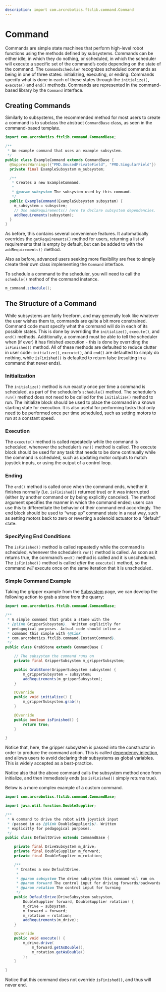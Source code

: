 ```yaml
---
description: import com.arcrobotics.ftclib.command.Command
---
```


# Command

Commands are simple state machines that perform high-level robot functions using the methods defined by subsystems. Commands can be either idle, in which they do nothing, or scheduled, in which the scheduler will execute a specific set of the command’s code depending on the state of the command. The `CommandScheduler` recognizes scheduled commands as being in one of three states: initializing, executing, or ending. Commands specify what is done in each of these states through the `initialize()`, `execute()` and `end()` methods. Commands are represented in the command-based library by the `Command` interface.

## Creating Commands

Similarly to subsystems, the recommended method for most users to create a command is to subclass the abstract `CommandBase` class, as seen in the command-based template.

```java
import com.arcrobotics.ftclib.command.CommandBase;

/**
 * An example command that uses an example subsystem.
 */
public class ExampleCommand extends CommandBase {
  @SuppressWarnings({"PMD.UnusedPrivateField", "PMD.SingularField"})
  private final ExampleSubsystem m_subsystem;

  /**
   * Creates a new ExampleCommand.
   *
   * @param subsystem The subsystem used by this command.
   */
  public ExampleCommand(ExampleSubsystem subsystem) {
    m_subsystem = subsystem;
    // Use addRequirements() here to declare subsystem dependencies.
    addRequirements(subsystem);
  }
}
```

As before, this contains several convenience features. It automatically overrides the `getRequirements()` method for users, returning a list of requirements that is empty by default, but can be added to with the `addRequirements()` method.

Also as before, advanced users seeking more flexibility are free to simply create their own class implementing the `Command` interface.

To schedule a command to the scheduler, you will need to call the `schedule()` method of the command instance.

```java
m_command.schedule();
```

## The Structure of  a Command

While subsystems are fairly freeform, and may generally look like whatever the user wishes them to, commands are quite a bit more constrained. Command code must specify what the command will do in each of its possible states. This is done by overriding the `initialize()`, `execute()`, and `end()` methods. Additionally, a command must be able to tell the scheduler when \(if ever\) it has finished execution - this is done by overriding the `isFinished()` method. All of these methods are defaulted to reduce clutter in user code: `initialize()`, `execute()`, and `end()` are defaulted to simply do nothing, while `isFinished()` is defaulted to return false \(resulting in a command that never ends\).

### Initialization

The `initialize()` method is run exactly once per time a command is scheduled, as part of the scheduler’s `schedule()` method. The scheduler’s `run()` method does not need to be called for the `initialize()` method to run. The initialize block should be used to place the command in a known starting state for execution. It is also useful for performing tasks that only need to be performed once per time scheduled, such as setting motors to run at a constant speed.

### Execution

The `execute()` method is called repeatedly while the command is scheduled, whenever the scheduler’s `run()` method is called. The execute block should be used for any task that needs to be done continually while the command is scheduled, such as updating motor outputs to match joystick inputs, or using the output of a control loop.

### Ending

The `end()` method is called once when the command ends, whether it finishes normally \(i.e. `isFinished()` returned true\) or it was interrupted \(either by another command or by being explicitly canceled\). The method argument specifies the manner in which the command ended; users can use this to differentiate the behavior of their command end accordingly. The end block should be used to “wrap up” command state in a neat way, such as setting motors back to zero or reverting a solenoid actuator to a “default” state.

### Specifying End Conditions

The `isFinished()` method is called repeatedly while the command is scheduled, whenever the scheduler’s `run()` method is called. As soon as it returns true, the command’s `end()` method is called and it is unscheduled. The `isFinished()` method is called _after_ the `execute()` method, so the command _will_ execute once on the same iteration that it is unscheduled.

### Simple Command Example

Taking the gripper example from the [Subsystem](subsystems.md) page, we can develop the following action to grab a stone from the quarry:

```java
import com.arcrobotics.ftclib.command.CommandBase;

/**
 * A simple command that grabs a stone with the
 * {@link GripperSubsystem}.  Written explicitly for
 * pedagogical purposes. Actual code should inline a
 * command this simple with {@link
 * com.arcrobotics.ftclib.command.InstantCommand}.
 */
public class GrabStone extends CommandBase {

    // The subsystem the command runs on
    private final GripperSubsystem m_gripperSubsystem;

    public GrabStone(GripperSubsystem subsystem) {
        m_gripperSubsystem = subsystem;
        addRequirements(m_gripperSubsystem);
    }

    @Override
    public void initialize() {
        m_gripperSubsystem.grab();
    }

    @Override
    public boolean isFinished() {
        return true;
    }

}
```

Notice that, here, the gripper subsystem is passed into the constructor in order to produce the command action. This is called [dependency injection](https://en.wikipedia.org/wiki/Dependency_injection), and allows users to avoid declaring their subsystems as global variables. This is widely accepted as a best-practice.

Notice also that the above command calls the subsystem method once from initialize, and then immediately ends \(as `isFinished()` simply returns true\).

Below is a more complex example of a custom command.

```java
import com.arcrobotics.ftclib.command.CommandBase;

import java.util.function.DoubleSupplier;

/**
 * A command to drive the robot with joystick input
 * (passed in as {@link DoubleSupplier}s). Written
 * explicitly for pedagogical purposes.
 */
public class DefaultDrive extends CommandBase {

    private final DriveSubsystem m_drive;
    private final DoubleSupplier m_forward;
    private final DoubleSupplier m_rotation;

    /**
     * Creates a new DefaultDrive.
     *
     * @param subsystem The drive subsystem this command wil run on.
     * @param forward The control input for driving forwards/backwards
     * @param rotation The control input for turning
     */
    public DefaultDrive(DriveSubsystem subsystem,
        DoubleSupplier forward, DoubleSupplier rotation) {
        m_drive = subsystem;
        m_forward = forward;
        m_rotation = rotation;
        addRequirements(m_drive);
    }

    @Override
    public void execute() {
        m_drive.drive(
            m_forward.getAsDouble(),
            m_rotation.getAsDouble()
        );
    }

}
```

Notice that this command does not override `isFinished()`, and thus will never end.

